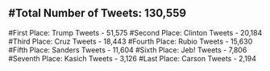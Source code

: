 #Total Number of Tweets: 130,559 
---
#First Place: Trump Tweets - 51,575
#Second Place: Clinton Tweets - 20,184
#Third Place: Cruz Tweets - 18,443
#Fourth Place: Rubio Tweets - 15,630
#Fifth Place: Sanders Tweets - 11,604
#Sixth Place: Jeb! Tweets - 7,806
#Seventh Place: Kasich Tweets - 3,126
#Last Place: Carson Tweets - 2,194
